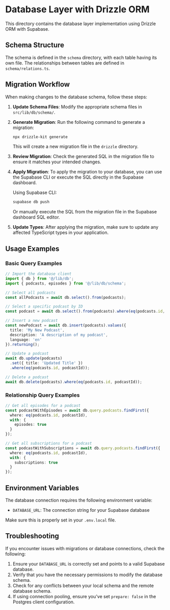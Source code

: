# Database Layer with Drizzle ORM

This directory contains the database layer implementation using Drizzle ORM with Supabase.

## Schema Structure

The schema is defined in the `schema` directory, with each table having its own file. The relationships between tables are defined in `schema/relations.ts`.

## Migration Workflow

When making changes to the database schema, follow these steps:

1. **Update Schema Files**: Modify the appropriate schema files in `src/lib/db/schema/`.

2. **Generate Migration**: Run the following command to generate a migration:
   ```bash
   npx drizzle-kit generate
   ```
   This will create a new migration file in the `drizzle` directory.

3. **Review Migration**: Check the generated SQL in the migration file to ensure it matches your intended changes.

4. **Apply Migration**: To apply the migration to your database, you can use the Supabase CLI or execute the SQL directly in the Supabase dashboard.

   Using Supabase CLI:
   ```bash
   supabase db push
   ```

   Or manually execute the SQL from the migration file in the Supabase dashboard SQL editor.

5. **Update Types**: After applying the migration, make sure to update any affected TypeScript types in your application.

## Usage Examples

### Basic Query Examples

```typescript
// Import the database client
import { db } from '@/lib/db';
import { podcasts, episodes } from '@/lib/db/schema';

// Select all podcasts
const allPodcasts = await db.select().from(podcasts);

// Select a specific podcast by ID
const podcast = await db.select().from(podcasts).where(eq(podcasts.id, podcastId)).limit(1);

// Insert a new podcast
const newPodcast = await db.insert(podcasts).values({
  title: 'My New Podcast',
  description: 'A description of my podcast',
  language: 'en'
}).returning();

// Update a podcast
await db.update(podcasts)
  .set({ title: 'Updated Title' })
  .where(eq(podcasts.id, podcastId));

// Delete a podcast
await db.delete(podcasts).where(eq(podcasts.id, podcastId));
```

### Relationship Query Examples

```typescript
// Get all episodes for a podcast
const podcastWithEpisodes = await db.query.podcasts.findFirst({
  where: eq(podcasts.id, podcastId),
  with: {
    episodes: true
  }
});

// Get all subscriptions for a podcast
const podcastWithSubscriptions = await db.query.podcasts.findFirst({
  where: eq(podcasts.id, podcastId),
  with: {
    subscriptions: true
  }
});
```

## Environment Variables

The database connection requires the following environment variable:

- `DATABASE_URL`: The connection string for your Supabase database

Make sure this is properly set in your `.env.local` file.

## Troubleshooting

If you encounter issues with migrations or database connections, check the following:

1. Ensure your `DATABASE_URL` is correctly set and points to a valid Supabase database.
2. Verify that you have the necessary permissions to modify the database schema.
3. Check for any conflicts between your local schema and the remote database schema.
4. If using connection pooling, ensure you've set `prepare: false` in the Postgres client configuration. 